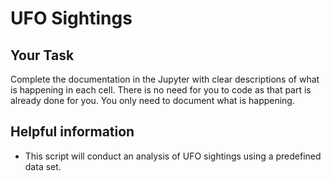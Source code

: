 # UFO Sightings

## Your Task

Complete the documentation in the Jupyter with clear descriptions of what is happening in each cell. There is no need for you to code as that part is already done for you. You only need to document what is happening.

## Helpful information

* This script will conduct an analysis of UFO sightings using a predefined data set.

